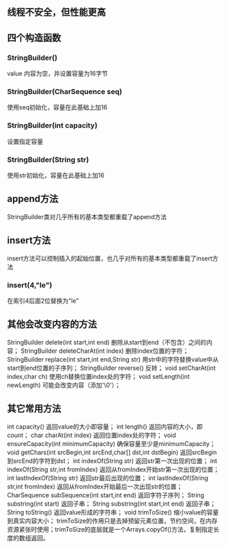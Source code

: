 ## 线程不安全，但性能更高

## 四个构造函数
### StringBuilder()
value 内容为空，并设置容量为16字节
### StringBuilder(CharSequence seq)
使用seq初始化，容量在此基础上加16
### StringBuilder(int capacity)
设置指定容量
### StringBuilder(String str)
使用str初始化，容量在此基础上加16

## append方法
StringBuilder类对几乎所有的基本类型都重载了append方法
## insert方法
insert方法可以控制插入的起始位置，也几乎对所有的基本类型都重载了insert方法
### insert(4,"le")
在索引4后面2位替换为"le"

## 其他会改变内容的方法
StringBuilder delete(int start,int end) 删除从start到end（不包含）之间的内容；
StringBuilder deleteCharAt(int index) 删除index位置的字符；
StringBuilder replace(int start,int end,String str) 用str中的字符替换value中从start到end位置的子序列；
StringBuilder reverse() 反转；
void setCharAt(int index,char ch) 使用ch替换位置index处的字符；
void setLength(int newLength) 可能会改变内容（添加'\0'）；

## 其它常用方法
int capacity() 返回value的大小即容量；
int length() 返回内容的大小，即count；
char charAt(int index) 返回位置index处的字符；
void ensureCapacity(int minimumCapacity) 确保容量至少是minimumCapacity；
void getChars(int srcBegin,int srcEnd,char[] dst,int dstBegin) 返回srcBegin到srcEnd的字符到dst；
int indexOf(String str) 返回str第一次出现的位置；
int indexOf(String str,int fromIndex) 返回从fromIndex开始str第一次出现的位置；
int lastIndexOf(String str) 返回str最后出现的位置；
int lastIndexOf(String str,int fromIndex) 返回从fromIndex开始最后一次出现str的位置；
CharSequence subSequence(int start,int end) 返回字符子序列；
String substring(int start) 返回子串；
String substring(int start,int end) 返回子串；
String toString() 返回value形成的字符串；
void trimToSize() 缩小value的容量到真实内容大小；
trimToSize的作用只是去掉预留元素位置，节约空间，在内存资源紧张时使用；trimToSize的底层就是一个Arrays.copyOf()方法，复制指定长度的数组返回。


